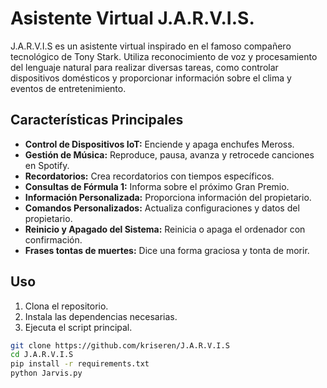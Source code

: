 # Asistente Virtual J.A.R.V.I.S.

J.A.R.V.I.S es un asistente virtual inspirado en el famoso compañero tecnológico de Tony Stark. Utiliza reconocimiento
de voz y procesamiento del lenguaje natural para realizar diversas tareas, como controlar dispositivos domésticos y
proporcionar información sobre el clima y eventos de entretenimiento.

## Características Principales

- **Control de Dispositivos IoT:** Enciende y apaga enchufes Meross.
- **Gestión de Música:** Reproduce, pausa, avanza y retrocede canciones en Spotify.
- **Recordatorios:** Crea recordatorios con tiempos específicos.
- **Consultas de Fórmula 1:** Informa sobre el próximo Gran Premio.
- **Información Personalizada:** Proporciona información del propietario.
- **Comandos Personalizados:** Actualiza configuraciones y datos del propietario.
- **Reinicio y Apagado del Sistema:** Reinicia o apaga el ordenador con confirmación.
- **Frases tontas de muertes:** Dice una forma graciosa y tonta de morir.

## Uso

1. Clona el repositorio.
2. Instala las dependencias necesarias.
3. Ejecuta el script principal.

```bash
git clone https://github.com/kriseren/J.A.R.V.I.S
cd J.A.R.V.I.S
pip install -r requirements.txt
python Jarvis.py
